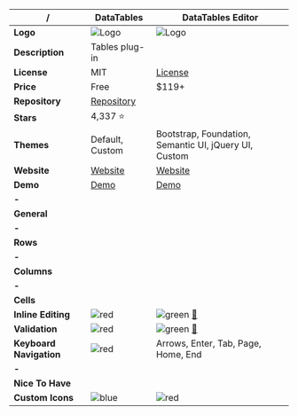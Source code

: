 |**/**|DataTables|DataTables Editor|
|-----|----------|-----------------|
|**Logo**|![Logo](https://datatables.net/media/images/nav-dt.png)|![Logo](https://editor.datatables.net/media/images/nav-e.png)|
|**Description**|Tables plug-in||
|**License**|MIT|[License](https://editor.datatables.net/license/)|
|**Price**|Free|$119+|
|**Repository**|[Repository](https://github.com/DataTables/DataTables)||
|**Stars**|4,337 :star:||
|**Themes**|Default, Custom|Bootstrap, Foundation, Semantic UI, jQuery UI, Custom|
|**Website**|[Website](https://datatables.net/)|[Website](https://editor.datatables.net/)|
|**Demo**|[Demo](https://datatables.net/examples/index)|[Demo](https://editor.datatables.net/examples/index)|
|**-**|||
|**General**|||
|**-**|||
|**Rows**|||
|**-**|||
|**Columns**|||
|**-**|||
|**Cells**|||
|**Inline Editing**|![red](http://placehold.it/23/f03c15/000000?text=+)|![green](http://placehold.it/23/c5f015/000000?text=+) [:book:](https://editor.datatables.net/examples/index)|
|**Validation**|![red](http://placehold.it/23/f03c15/000000?text=+)|![green](http://placehold.it/23/c5f015/000000?text=+) [:book:](https://editor.datatables.net/examples/api/clientValidation.html)|
|**Keyboard Navigation**|![red](http://placehold.it/23/f03c15/000000?text=+)|Arrows, Enter, Tab, Page, Home, End|
|**-**|||
|**Nice To Have**|||
|**Custom Icons**|![blue](http://placehold.it/23/1589F0/000000?text=+)|![red](http://placehold.it/23/f03c15/000000?text=+)|